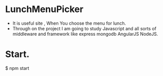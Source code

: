 # LunchMenuPicker
- It is useful site , When You choose the menu for lunch.
- Through on the project I am going to study Javascript and all sorts of middleware and framework like express mongodb AngularJS NodeJS.

# Start.
$ npm start

